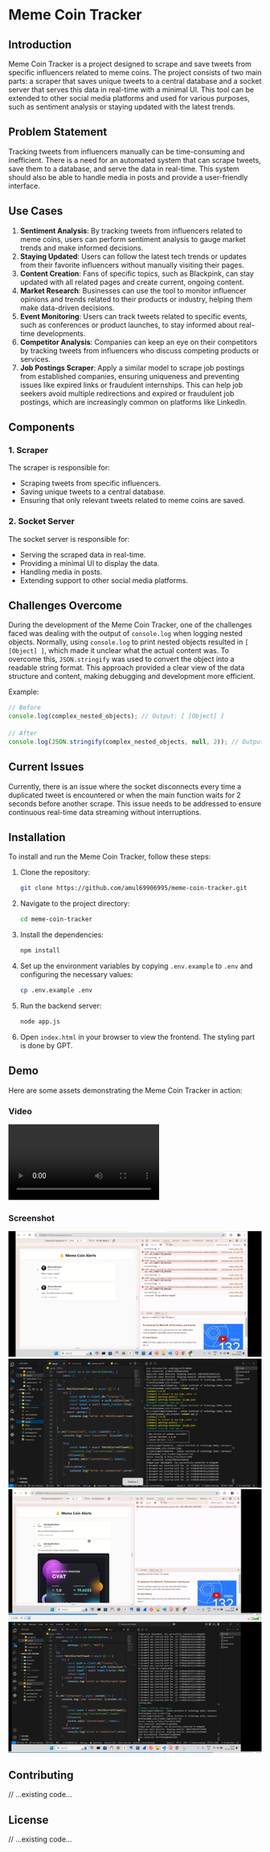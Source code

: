 # Meme Coin Tracker

## Introduction
Meme Coin Tracker is a project designed to scrape and save tweets from specific influencers related to meme coins. The project consists of two main parts: a scraper that saves unique tweets to a central database and a socket server that serves this data in real-time with a minimal UI. This tool can be extended to other social media platforms and used for various purposes, such as sentiment analysis or staying updated with the latest trends.

## Problem Statement
Tracking tweets from influencers manually can be time-consuming and inefficient. There is a need for an automated system that can scrape tweets, save them to a database, and serve the data in real-time. This system should also be able to handle media in posts and provide a user-friendly interface.

## Use Cases
1. **Sentiment Analysis**: By tracking tweets from influencers related to meme coins, users can perform sentiment analysis to gauge market trends and make informed decisions.
2. **Staying Updated**: Users can follow the latest tech trends or updates from their favorite influencers without manually visiting their pages.
3. **Content Creation**: Fans of specific topics, such as Blackpink, can stay updated with all related pages and create current, ongoing content.
4. **Market Research**: Businesses can use the tool to monitor influencer opinions and trends related to their products or industry, helping them make data-driven decisions.
5. **Event Monitoring**: Users can track tweets related to specific events, such as conferences or product launches, to stay informed about real-time developments.
6. **Competitor Analysis**: Companies can keep an eye on their competitors by tracking tweets from influencers who discuss competing products or services.
7. **Job Postings Scraper**: Apply a similar model to scrape job postings from established companies, ensuring uniqueness and preventing issues like expired links or fraudulent internships. This can help job seekers avoid multiple redirections and expired or fraudulent job postings, which are increasingly common on platforms like LinkedIn.

## Components
### 1. Scraper
The scraper is responsible for:
- Scraping tweets from specific influencers.
- Saving unique tweets to a central database.
- Ensuring that only relevant tweets related to meme coins are saved.

### 2. Socket Server
The socket server is responsible for:
- Serving the scraped data in real-time.
- Providing a minimal UI to display the data.
- Handling media in posts.
- Extending support to other social media platforms.

## Challenges Overcome
During the development of the Meme Coin Tracker, one of the challenges faced was dealing with the output of `console.log` when logging nested objects. Normally, using `console.log` to print nested objects resulted in `[ [Object] ]`, which made it unclear what the actual content was. To overcome this, `JSON.stringify` was used to convert the object into a readable string format. This approach provided a clear view of the data structure and content, making debugging and development more efficient.

Example:
```javascript
// Before
console.log(complex_nested_objects); // Output: [ [Object] ]

// After
console.log(JSON.stringify(complex_nested_objects, null, 2)); // Output: [ { "url": "http://example.com" }, { "url": "http://example2.com" } ]
```

## Current Issues
Currently, there is an issue where the socket disconnects every time a duplicated tweet is encountered or when the main function waits for 2 seconds before another scrape. This issue needs to be addressed to ensure continuous real-time data streaming without interruptions.

## Installation
To install and run the Meme Coin Tracker, follow these steps:

1. Clone the repository:
    ```bash
    git clone https://github.com/amul69906995/meme-coin-tracker.git
    ```

2. Navigate to the project directory:
    ```bash
    cd meme-coin-tracker
    ```

3. Install the dependencies:
    ```bash
    npm install
    ```

4. Set up the environment variables by copying `.env.example` to `.env` and configuring the necessary values:
    ```bash
    cp .env.example .env
    ```

5. Run the backend server:
    ```bash
    node app.js
    ```

6. Open `index.html` in your browser to view the frontend. The styling part is done by GPT.

## Demo
Here are some assets demonstrating the Meme Coin Tracker in action:

### Video
![Demo Video](assets\meme_coin_tracker_demo1.mp4)

### Screenshot
![Demo Screenshot](assets/memecoin1.png)
![Demo Screenshot](assets/memecoin2.png)
![Demo Screenshot](assets/memecoin3.png)
![Demo Screenshot](assets/memecoin4.png)

## Contributing
// ...existing code...

## License
// ...existing code...
